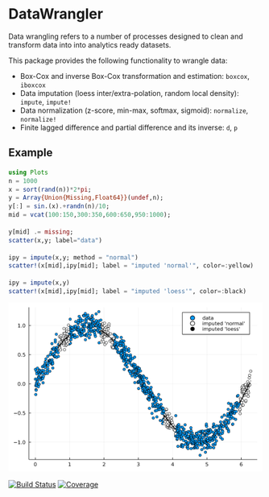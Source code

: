 # DataWrangler

Data wrangling refers to a number of processes designed to clean and transform data into into analytics ready datasets.

This package provides the following functionality to wrangle data:

- Box-Cox and inverse Box-Cox transformation and estimation: `boxcox`, `iboxcox`                   
- Data imputation (loess inter/extra-polation, random local density): `impute`, `impute!`
- Data normalization (z-score, min-max, softmax, sigmoid): `normalize`, `normalize!`
- Finite lagged difference and partial difference and its inverse: `d`, `p`

## Example

```julia
using Plots
n = 1000
x = sort(rand(n))*2*pi;
y = Array{Union{Missing,Float64}}(undef,n);
y[:] = sin.(x).+randn(n)/10;
mid = vcat(100:150,300:350,600:650,950:1000);

y[mid] .= missing;
scatter(x,y; label="data")

ipy = impute(x,y; method = "normal")
scatter!(x[mid],ipy[mid]; label = "imputed 'normal'", color=:yellow)

ipy = impute(x,y)
scatter!(x[mid],ipy[mid]; label = "imputed 'loess'", color=:black)
```
<img src="./docs/src/images/impute.png">

[![Build Status](https://github.com/viraltux/DataWrangler.jl/workflows/CI/badge.svg)](https://github.com/viraltux/DataWrangler.jl/actions)
[![Coverage](https://codecov.io/gh/viraltux/DataWrangler.jl/branch/master/graph/badge.svg)](https://codecov.io/gh/viraltux/DataWrangler.jl)
